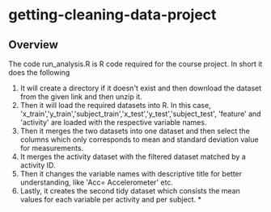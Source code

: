 # getting-cleaning-data-project
## Overview
The code run_analysis.R is R code required for the course project. In short it does the following
 1. It will create a directory if it doesn't exist and then download the dataset from the given link and then unzip it.
 2. Then it will load the required datasets into R. In this case, 'x_train','y_train','subject_train','x_test','y_test','subject_test', 'feature' and 'activity' are loaded with the respective variable names.
 3. Then it merges the two datasets into one dataset and then select the columns which only corresponds to mean and standard deviation value for measurements.
 4. It merges the activity dataset with the filtered dataset matched by a activity ID.
 5. Then it changes the variable names with descriptive title for better understanding, like 'Acc= Accelerometer' etc.
 6. Lastly, it creates the second tidy dataset which consists the mean values for each variable per activity and per subject.
        *
